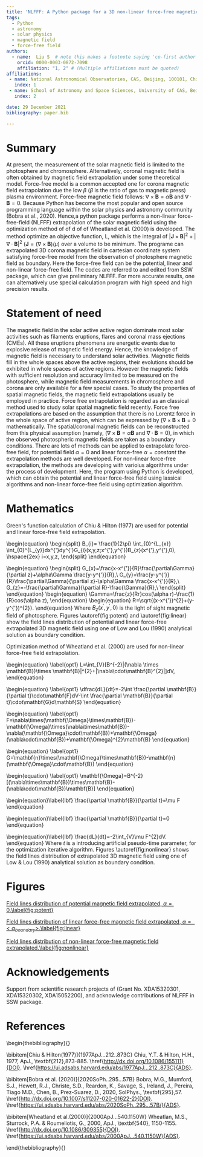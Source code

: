 ```yaml
---
title: 'NLFFF: A Python package for a 3D non-linear force-free magnetic field extrapolation in cartesian coordinate system}'
tags:
  - Python
  - astronomy
  - solar physics
  - magnetic field
  - force-free field
authors:
  - name:  Liu S  # note this makes a footnote saying 'co-first author'
    orcid: 0000-0003-0872-7098
    affiliation: "1, 2" # (Multiple affiliations must be quoted)
affiliations:
 - name: National Astronomical Observatories, CAS, Beijing, 100101, China
   index: 1
 - name: School of Astronomy and Space Sciences, University of CAS, Beijing, 100101, China
   index: 2

date: 29 December 2021
bibliography: paper.bib

---
```


# Summary
At present, the measurement of the solar magnetic field is limited to the photosphere and chromosphere.
Alternatively, coronal magnetic field is often obtained by magnetic field extrapolation under 
some theoretical model. Force-free model is a common accepted one for corona magnetic field 
extrapolation due the low $\beta$ ($\beta$ is the ratio of gas to magnetic press) plasma environment. 
Force-free magnetic field follows:  $\nabla\times\textbf{B}=\alpha\textbf{B}$ and $\nabla\cdot\textbf{B}=0$.
Because Python has become the most popular and open source programming language within
the solar physics and astronomy community (Bobra et al., 2020).
Hence,a python package performs a non-linear force-free-field (NLFFF) extrapolation of the solar magnetic field using the
optimization method of of d of of Wheatland et al. (2000) is developed. The method optimize an objective function, L,
which is the integral of $|\textbf{J}\times\textbf{B}|^2+|\nabla\cdot\textbf{B}|^2$ ($\textbf{J}=(\nabla\times\textbf{B})/\mu$) over a volume to be minimum. The programe can extrapolated 3D corona magnetic field in cartesian coordinate system satisfying force-free model from the observation of photosphere magnetic field as boundary. Here the force-free field can be the potential, linear and non-linear force-free field.
The codes are referred to and edited from SSW package, which can give preliminary NLFFF. For more accurate results, one can alternatively use special calculation program with high speed and high precision results.

# Statement of need
The magnetic field in the solar active active region dominate most solar activities such as filaments eruptions, flares and coronal mass ejections (CMEs). All these eruptions phenomena are energetic events due to explosive release of magnetic field energy. Hence,
the knowledge of magnetic field is necessary to understand solar activities. Magnetic fields fill in the whole spaces above the active regions, their evolutions should be exhibited in whole spaces of active regions. However the magnetic fields with sufficient resolution and accuracy limited to be measured on the photosphere, while magnetic field measurements in chromosphere and corona are only available for a few special cases. To study the properties of spatial magnetic fields, the magnetic field extrapolations usually be employed in practice. Force free extrapolation is regarded as an classical method used to study solar spatial magnetic field
recently. Force free extrapolations are based on the assumption that there is no Lorentz force in the whole space of active region,
which can be expressed by $(\nabla\times\textbf{B}\times\textbf{B} = 0$ mathematically. The spatial/coronal magnetic fields can be reconstructed from this physical assumption (namely, $(\nabla\times\textbf{B}=\alpha\textbf{B}$ and $\nabla\cdot\textbf{B} = 0$), in which the observed photospheric magnetic fields are taken as a boundary conditions. There are lots of methods can be applied to extrapolate force-free field, for potential field $\alpha=0$ and linear force-free $\alpha=constant$ the extrapolation methods are well developed. For non-linear force-free extrapolation, the methods are developing with varioius algorithms under the process of development. Here, the program using Python is developed, which can obtain the potential and linear force-free field using lassical algorithms and non-linear force-free field using optimization algorithm.
# Mathematics
Green's function calculation of Chiu \& Hilton (1977) are used for potential 
and linear force-free field extrapolation.

\begin{equation}
\begin{split}
B_{i}= \frac{1}{2\pi}  \int_{0}^{L_{x}}
\int_{0}^{L_{y}}dx^{'}dy^{'}G_{i}(x,y,z;x^{'},y^{'})B_{z}(x^{'},y^{'},0),
\hspace{2ex} i=x,y,z,
\end{split}
\end{equation}

\begin{equation}
\begin{split}
G_{x}=\frac{x-x^{'}}{R}\frac{\partial\Gamma}{\partial z}+\alpha\Gamma \frac{y-y^{'}}{R},\\
G_{y}=\frac{y-y^{'}}{R}\frac{\partial\Gamma}{\partial z}-\alpha\Gamma \frac{x-x^{'}}{R},\\
G_{z}=-\frac{\partial\Gamma}{\partial R}-\frac{\Gamma}{R},\\
\end{split}
\end{equation}
\begin{equation} \Gamma=\frac{z}{Rr}cos(\alpha
r)-\frac{1}{R}cos(\alpha z),
\end{equation}
\begin{equation}
R=\sqrt{(x-x^{'})^{2}+(y-y^{'})^{2}}.
\end{equation}
Where $B_{z}(x^{'},y^{'},0)$ is the light of sight magnetic field of photosphere. 
Figures \autoref{fig:potent}  and \autoref{fig:linear}  show the field lines distribution of potential and linear force-free extrapolated 3D magnetic field using one of Low and Lou (1990) analytical solution as boundary condition.

Optimization method of Wheatland et al. (2000) are used for non-linear force-free field extrapolation.

 \begin{equation}
 \label{opt1}
 L=\int_{V}[B^{-2}|(\nabla \times \mathbf{B})\times \mathbf{B}|^{2}+|\nabla\cdot\mathbf{B}^{2}|]dV,
\end{equation}

 \begin{equation}
 \label{opt1}
 \dfrac{dL}{dt}=-2\int \frac{\partial \mathbf{B}}{\partial t}\cdot\mathbf{F}dV-\int \frac{\partial \mathbf{B}}{\partial t}\cdot\mathbf{G}d\mathbf{S}
\end{equation}

 \begin{equation}
 \label{opt1}
F=\nabla\times(\mathbf{\Omega}\times\mathbf{B})-\mathbf{\Omega}\times(\nabla\times\mathbf{B})-\nabla(\mathbf{\Omega}\cdot\mathbf{B})+\mathbf{\Omega}(\nabla\cdot\mathbf{B})+\mathbf{\Omega}^{2}\mathbf{B}
\end{equation}

 \begin{equation}
 \label{opt1}
G=\mathbf{n}\times(\mathbf{\Omega}\times\mathbf{B})-\mathbf{n}(\mathbf{\Omega}\cdot\mathbf{B})
\end{equation}


 \begin{equation}
 \label{opt1}
\mathbf{\Omega}=B^{-2}[(\nabla\times\mathbf{B})\times\mathbf{B}-(\nabla\cdot\mathbf{B})\mathbf{B}]
\end{equation}


\begin{equation}\label{lbf}
 \frac{\partial \mathbf{B}}{\partial t}=\mu F
\end{equation}


\begin{equation}\label{lbf}
 \frac{\partial \mathbf{B}}{\partial t}=0
\end{equation}

\begin{equation}\label{lbf}
 \frac{dL}{dt}=-2\int_{V}\mu F^{2}dV.
\end{equation}
Where $t$ is a introducing artificial pseudo-time parameter, for the optimization iterative algorithm.
Figures \autoref{fig:nonlinear} shows the field lines distribution of extrapolated 3D magnetic field using one of Low \& Lou (1990) analytical solution as boundary condition.



# Figures

[Field lines distribution of potential magnetic field extrapolated, $\alpha=0$.\label{fig:potent}](potent.eps)

[Field lines distribution of linear force-free magnetic field extrapolated, $\alpha=<\alpha_{boundary}>$.\label{fig:linear}](linear.eps)

[Field lines distribution of non-linear force-free magnetic field extrapolated.\label{fig:nonlinear}](nonlinear.eps)




# Acknowledgements
Support from scientific research projects of (Grant No. XDA15320301, XDA15320302, XDA15052200),
 and acknowledge contributions of NLFFF in SSW package.

# References
\begin{thebibliography}{}



\bibitem[Chiu \& Hilton(1977)]{1977ApJ...212..873C}
Chiu, Y.T. \& Hilton, H.H., 1977, ApJ., \textbf{212},873-885.
\href{http://dx.doi.org/10.1086/155111}{DOI}.
\href{https://ui.adsabs.harvard.edu/abs/1977ApJ...212..873C}{ADS}.


\bibitem[Bobra et al. (2020)]{2020SoPh..295...57B}
Bobra, M.G., Mumford, S.J., Hewett, R.J., Christe, S.D., Reardon, K., Savage, S., Ireland, J., Pereira, Tiago M.D., Chen, B., Prez-Suarez, D., 2020, SolPhys., \textbf{295},57.
\href{http://dx.doi.org/10.1007/s11207-020-01622-2}{DOI}.
\href{https://ui.adsabs.harvard.edu/abs/2020SoPh..295...57B/}{ADS}.




\bibitem[Wheatland et al.(2000)]{2000ApJ...540.1150W}
Wheatlan, M.S., Sturrock, P.A. \& Roumeliotis, G.,
2000, ApJ., \textbf{540}, 1150-1155.
\href{http://dx.doi.org/10.1086/309355}{DOI}.
\href{https://ui.adsabs.harvard.edu/abs/2000ApJ...540.1150W}{ADS}.



\end{thebibliography}{}

